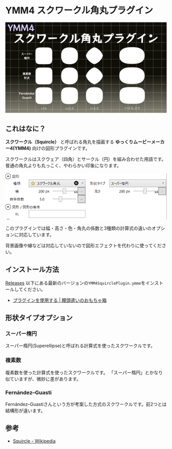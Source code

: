 # YMM4 スクワークル角丸プラグイン

![cover](https://github.com/InuInu2022/YMM4SquirclePlugin/blob/main/docs/thumb.png?raw=true)

## これはなに？

**スクワークル（Squircle）** と呼ばれる角丸を描画する **ゆっくりムービーメーカー4(YMM4)** 向けの図形プラグインです。

スクワークルはスクウェア（四角）とサークル（円）を組み合わせた用語です。普通の角丸よりも丸っこく、やわらかい印象になります。

![cover](https://github.com/InuInu2022/YMM4SquirclePlugin/blob/main/docs/pluginproperties.png?raw=true)

このプラグインでは幅・高さ・色・角丸の係数と3種類の計算式の違いのオプションに対応しています。

背景画像や線などは対応していないので図形エフェクトを代わりに使ってください。

## インストール方法

[Releases](https://github.com/InuInu2022/YMM4SquirclePlugin/releases) 以下にある最新のバージョンの`YMM4SquirclePlugin.ymme`をインストールしてください。

- [プラグインを使用する | 饅頭遣いのおもちゃ箱](https://manjubox.net/ymm4/#%E3%83%97%E3%83%A9%E3%82%B0%E3%82%A4%E3%83%B3)

<!--
## ニコニコモンズ

ニコニコに投稿する際には以下のコンテンツIDを親子登録してください。

[nc375085](https://commons.nicovideo.jp/works/nc375085)

(YMM4の素材一覧からも確認できます。)
-->

## 形状タイプオプション

### スーパー楕円

スーパー楕円(Superellipse)と呼ばれる計算式を使ったスクワークルです。

### 複素数

複素数を使った計算式を使ったスクワークルです。
「スーパー楕円」とかなり似ていますが、微妙に差があります。

### Fernández–Guasti

Fernández–Guastiさんという方が考案した方式のスクワークルです。前2つとは結構形が違います。

## 参考

- [Squircle - Wikipedia](https://en.wikipedia.org/wiki/Squircle)
